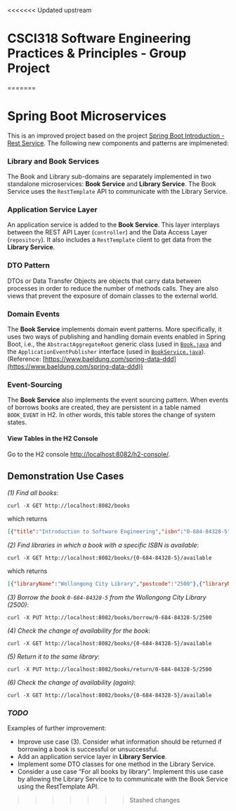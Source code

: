 <<<<<<< Updated upstream
# CSCI318 Software Engineering Practices & Principles - Group Project
=======
# Spring Boot Microservices

This is an improved project based on
the project [Spring Boot Introduction - Rest Service](https://github.com/gxshub/rest-services-with-spring-v2).
The following new components and patterns are implmeneted:

### __Library and Book Services__
The Book and Library sub-domains are separately implemented in two standalone microservices:
__Book Service__ and __Library Service__. The Book Service uses the `RestTemplate`
API to communicate with the Library Service.

### Application Service Layer
An application service is added to the __Book Service__.
This layer interplays between the REST API Layer (`controller`) and
the Data Access Layer (`repository`).
It also includes a `RestTemplate` client to get data
from the __Library Service__.

### DTO Pattern
DTOs or Data Transfer Objects are objects that carry data
between processes in order to reduce the number of methods
calls. They are also views that prevent the exposure of
domain classes to the external world.

### Domain Events
The __Book Service__ implements domain event patterns. 
More specifically, it uses two ways of publishing and handling domain events
enabled in Spring Boot, i.e.,
the `AbstractAggregateRoot` generic class
(used in [`Book.java`](./book-service/src/main/java/csci318/demo/model/Book.java) and
the `ApplicationEventPublisher` interface
(used in [`BookService.java`](./book-service/src/main/java/csci318/demo/service/BookService.java)).
(Reference: [https://www.baeldung.com/spring-data-ddd](https://www.baeldung.com/spring-data-ddd))

### Event-Sourcing

The __Book Service__ also implements the event sourcing pattern.
When events of borrows books are created, they are persistent in a table named `BOOK_EVENT` in H2.
In other words, this table stores the change of system states.

#### View Tables in the H2 Console
<!--
Add the following two lines to `src/main/resources/application.properties`:
```properties
spring.h2.console.enabled=true
spring.datasource.url=jdbc:h2:mem:testdb
```
-->
Go to the H2 console [http://localhost:8082/h2-console/](http://localhost:8082/h2-console/).
<!-- To log on, change the value in the `JDBC URL` entry to 
`jdbc:h2:mem:testdb`. 
Compare the `BOOK` table and the `BOOK_EVENT` table (which is
considered as an event store).-->



## Demonstration Use Cases
_(1) Find all books_:
```shell
curl -X GET http://localhost:8082/books
```
which returns
```json
[{"title":"Introduction to Software Engineering","isbn":"0-684-84328-5"},{"title":"Domain Drive Design","isbn":"93-86954-21-4"}]
```

_(2) Find libraries in which a book with a specific ISBN is available_:
```shell
curl -X GET http://localhost:8082/books/{0-684-84328-5}/available
```
which returns
```json
[{"libraryName":"Wollongong City Library","postcode":"2500"},{"libraryName":"UOW Library","postcode":"2522"}]
```

_(3) Borrow the book `0-684-84328-5` from the Wollongong City Library (2500)_:
```shell
curl -X PUT http://localhost:8082/books/borrow/0-684-84328-5/2500
```
_(4) Check the change of availability for the book_:
```shell
curl -X GET http://localhost:8082/books/{0-684-84328-5}/available
```
_(5) Return it to the same library_:
```shell
curl -X PUT http://localhost:8082/books/return/0-684-84328-5/2500
```
_(6) Check the change of availability (again)_:
```shell
curl -X GET http://localhost:8082/books/{0-684-84328-5}/available
```

### _TODO_
Examples of further improvement:
- Improve use case (3). Consider what information should be returned 
if borrowing a book is successful or unsuccessful.
- Add an application service layer in __Library Service__.
- Implement some DTO classes for one method in the Library Service.
- Consider a use case “For all books by library”. Implement this use case by allowing the Library Service to 
to communicate with the Book Service using the RestTemplate API.

<!---
_TODO._
When borrowing a book which is not available in the library
(i.e., performing step (1) two consecutive times), an event is not
created in the `BOOK_EVENT` event store.
This is correct as the unsuccessful request does not change the system state.
However, information should be returned to the customer to indicate the (un)successful
book borrowing request.
For this purpose,
implement a DTO object as the return of the PUT request used in step (1).

--->
>>>>>>> Stashed changes
